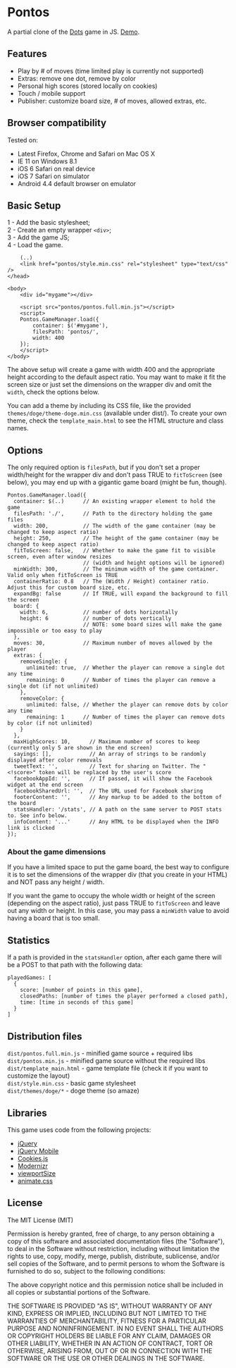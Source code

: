 # Pontos

A partial clone of the [Dots](http://weplaydots.com/) game in JS. [Demo](http://viniciuspinto.github.io/pontos/index.html).

## Features

* Play by # of moves (time limited play is currently not supported)
* Extras: remove one dot, remove by color
* Personal high scores (stored locally on cookies)
* Touch / mobile support
* Publisher: customize board size, # of moves, allowed extras, etc.

## Browser compatibility

Tested on:

- Latest Firefox, Chrome and Safari on Mac OS X
- IE 11 on Windows 8.1
- iOS 6 Safari on real device
- iOS 7 Safari on simulator
- Android 4.4 default browser on emulator

## Basic Setup

1 - Add the basic stylesheet;<br />
2 - Create an empty wrapper `<div>`;<br />
3 - Add the game JS;<br />
4 - Load the game.

```
    (..)
    <link href="pontos/style.min.css" rel="stylesheet" type="text/css" />
</head>

<body>
    <div id="mygame"></div>

    <script src="pontos/pontos.full.min.js"></script>
    <script>
    Pontos.GameManager.load({
        container: $('#mygame'),
        filesPath: 'pontos/',
        width: 400
    });
    </script>
</body>
```

The above setup will create a game with width 400 and the appropriate height according to the default aspect ratio. You may want to make it fit the screen size or just set the dimensions on the wrapper div and omit the `width`, check the options below.

You can add a theme by including its CSS file, like the provided `themes/doge/theme-doge.min.css` (available under dist/). To create your own theme, check the `template_main.html` to see the HTML structure and class names.

## Options

The only required option is `filesPath`, but if you don't set a proper width/height for the wrapper div and don't pass TRUE to `fitToScreen` (see below), you may end up with a gigantic game board (might be fun, though).

```
Pontos.GameManager.load({
  container: $(..)      // An existing wrapper element to hold the game
  filesPath: './',      // Path to the directory holding the game files
  width: 200,           // The width of the game container (may be changed to keep aspect ratio)
  height: 250,          // The height of the game container (may be changed to keep aspect ratio)
  fitToScreen: false,   // Whether to make the game fit to visible screen, even after window resizes
                        // (width and height options will be ignored)
  minWidth: 300,        // The minimum width of the game container. Valid only when fitToScreen is TRUE
  containerRatio: 0.8   // The (Width / Height) container ratio. Adjust this for custom board size, etc.
  expandBg: false       // If TRUE, will expand the background to fill the screen
  board: {
    width: 6,           // number of dots horizontally
    height: 6           // number of dots vertically
                        // NOTE: some board sizes will make the game impossible or too easy to play
  },
  moves: 30,            // Maximum number of moves allowed by the player
  extras: {
    removeSingle: {
      unlimited: true,  // Whether the player can remove a single dot any time
      remaining: 0      // Number of times the player can remove a single dot (if not unlimited)
    },
    removeColor: {
      unlimited: false, // Whether the player can remove dots by color any time
      remaining: 1      // Number of times the player can remove dots by color (if not unlimited)
    }
  },
  maxHighScores: 10,      // Maximum number of scores to keep (currently only 5 are shown in the end screen)
  sayings: [],            // An array of strings to be randomly displayed after color removals
  tweetText: '',          // Text for sharing on Twitter. The "<!score>" token will be replaced by the user's score
  facebookAppId: '',      // If passed, it will show the Facebook widget at the end screen
  facebookSharedUrl: '',  // The URL used for Facebook sharing
  footerContent: '',      // Any markup to be added to the bottom of the board
  statsHandler: '/stats', // A path on the same server to POST stats to. See info below.
  infoContent: '...'      // Any HTML to be displayed when the INFO link is clicked
});
```

### About the game dimensions

If you have a limited space to put the game board, the best way to configure it is to set the dimensions of the wrapper div (that you create in your HTML) and NOT pass any height / width.

If you want the game to occupy the whole width or height of the screen (depending on the aspect ratio), just pass TRUE to `fitToScreen` and leave out any width or height. In this case, you may pass a `minWidth` value to avoid having a board that is too small.

## Statistics

If a path is provided in the `statsHandler` option, after each game there will be a POST to that path with the following data:

```
playedGames: [
  {
    score: [number of points in this game],
    closedPaths: [number of times the player performed a closed path],
    time: [time in seconds of this game]
  }
]
```

## Distribution files

`dist/pontos.full.min.js` - minified game source + required libs<br />
`dist/pontos.min.js` - minified game source without the required libs<br />
`dist/template_main.html` - game template file (check it if you want to customize the layout)<br />
`dist/style.min.css` - basic game stylesheet<br />
`dist/themes/doge/*` - doge theme (so amaze)<br />

## Libraries

This game uses code from the following projects:

- [jQuery](http://jquery.com)
- [jQuery Mobile](http://jquerymobile.com)
- [Cookies.js](https://github.com/ScottHamper/Cookies)
- [Modernizr](http://modernizr.com/)
- [viewportSize](https://github.com/tysonmatanich/viewportSize)
- [animate.css](https://github.com/daneden/animate.css)

## License

The MIT License (MIT)

Permission is hereby granted, free of charge, to any person obtaining a copy
of this software and associated documentation files (the "Software"), to deal
in the Software without restriction, including without limitation the rights
to use, copy, modify, merge, publish, distribute, sublicense, and/or sell
copies of the Software, and to permit persons to whom the Software is
furnished to do so, subject to the following conditions:

The above copyright notice and this permission notice shall be included in
all copies or substantial portions of the Software.

THE SOFTWARE IS PROVIDED "AS IS", WITHOUT WARRANTY OF ANY KIND, EXPRESS OR
IMPLIED, INCLUDING BUT NOT LIMITED TO THE WARRANTIES OF MERCHANTABILITY,
FITNESS FOR A PARTICULAR PURPOSE AND NONINFRINGEMENT. IN NO EVENT SHALL THE
AUTHORS OR COPYRIGHT HOLDERS BE LIABLE FOR ANY CLAIM, DAMAGES OR OTHER
LIABILITY, WHETHER IN AN ACTION OF CONTRACT, TORT OR OTHERWISE, ARISING FROM,
OUT OF OR IN CONNECTION WITH THE SOFTWARE OR THE USE OR OTHER DEALINGS IN
THE SOFTWARE.

